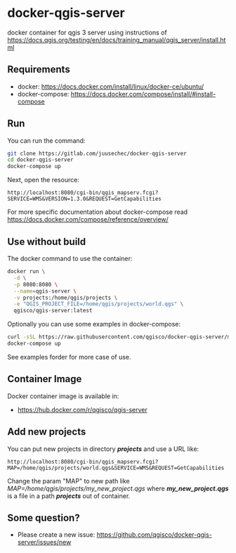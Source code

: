 # docker-qgis-server

docker container for qgis 3 server using instructions of https://docs.qgis.org/testing/en/docs/training_manual/qgis_server/install.html

## Requirements
- docker: https://docs.docker.com/install/linux/docker-ce/ubuntu/
- docker-compose: https://docs.docker.com/compose/install/#install-compose

## Run
You can run the command:
```sh
git clone https://gitlab.com/juusechec/docker-qgis-server
cd docker-qgis-server
docker-compose up
```
Next, open the resource:
```
http://localhost:8080/cgi-bin/qgis_mapserv.fcgi?SERVICE=WMS&VERSION=1.3.0&REQUEST=GetCapabilities
```
For more specific documentation about docker-compose read https://docs.docker.com/compose/reference/overview/

## Use without build
The docker command to use the container:
```sh
docker run \
  -d \
  -p 8080:8080 \
  --name=qgis-server \
  -v projects:/home/qgis/projects \
  -e "QGIS_PROJECT_FILE=/home/qgis/projects/world.qgs" \
  qgisco/qgis-server:latest
```
Optionally you can use some examples in docker-compose:
```sh
curl -sSL https://raw.githubusercontent.com/qgisco/docker-qgis-server/master/examples/docker-compose-with-postgres.yml > docker-compose.yml
docker-compose up
```
See examples forder for more case of use.

## Container Image
Docker container image is available in: 
- https://hub.docker.com/r/qgisco/qgis-server

## Add new projects

You can put new projects in directory ***projects*** and use a URL like:
```url
http://localhost:8080/cgi-bin/qgis_mapserv.fcgi?MAP=/home/qgis/projects/world.qgs&SERVICE=WMS&REQUEST=GetCapabilities
```
Change the param "MAP" to new path like *MAP=/home/qgis/projects/my_new_project.qgs* where
***my_new_project.qgs*** is a file in a path ***projects*** out of container.

## Some question?

- Please create a new issue: https://github.com/qgisco/docker-qgis-server/issues/new
